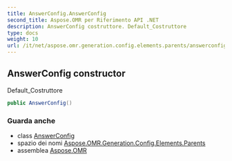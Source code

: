 ```yaml
---
title: AnswerConfig.AnswerConfig
second_title: Aspose.OMR per Riferimento API .NET
description: AnswerConfig costruttore. Default_Costruttore
type: docs
weight: 10
url: /it/net/aspose.omr.generation.config.elements.parents/answerconfig/answerconfig/
---
```

## AnswerConfig constructor

Default_Costruttore

```csharp
public AnswerConfig()
```

### Guarda anche

* class [AnswerConfig](../)
* spazio dei nomi [Aspose.OMR.Generation.Config.Elements.Parents](../../answerconfig/)
* assemblea [Aspose.OMR](../../../)


